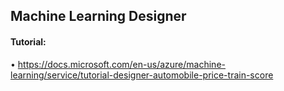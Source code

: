 ## Machine Learning Designer

#### Tutorial:

•	https://docs.microsoft.com/en-us/azure/machine-learning/service/tutorial-designer-automobile-price-train-score
